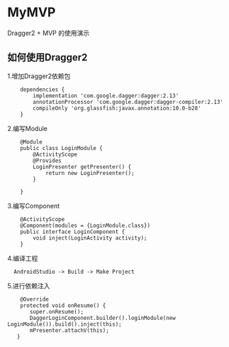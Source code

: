 # MyMVP
Dragger2 + MVP 的使用演示

## 如何使用Dragger2
1.增加Dragger2依赖包
```
    dependencies {
        implementation 'com.google.dagger:dagger:2.13'
        annotationProcessor 'com.google.dagger:dagger-compiler:2.13'
        compileOnly 'org.glassfish:javax.annotation:10.0-b28'
    }
```

2.编写Module
```
    @Module
    public class LoginModule {
        @ActivityScope
        @Provides
        LoginPresenter getPresenter() {
            return new LoginPresenter();
        }

    }
```

3.编写Component
```
    @ActivityScope
    @Component(modules = {LoginModule.class})
    public interface LoginComponent {
        void inject(LoginActivity activity);
    }
```

4.编译工程
```
  AndroidStudio -> Build -> Make Project
```

5.进行依赖注入
```
    @Override
    protected void onResume() {
       super.onResume();
       DaggerLoginComponent.builder().loginModule(new LoginModule()).build().inject(this);
       mPresenter.attachV(this);
   }
```

